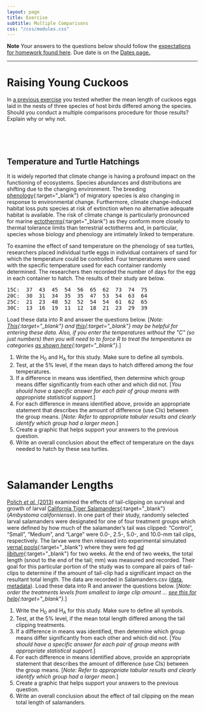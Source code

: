 ```yaml
---
layout: page
title: Exercise
subtitle: Multiple Comparisons
css: "/css/modules.css"
---
```


<div class="alert alert-warning">
  <strong>Note</strong> Your answers to the questions below should follow the <a href="../resources/hwformat" target="_blank">expectations for homework found here</a>. Due date is on the <a href="../../resources/Dates-Current" target="_blank">Dates page.</a>
</div>

----

# Raising Young Cuckoos
In [a previous exercise](ANOVA1Foundations_CE1.html$raising-young-cuckoos) you tested whether the mean length of cuckoos eggs laid in the nests of three species of host birds differed among the species. Should you conduct a multiple comparisons procedure for those results? Explain why or why not.

&nbsp;

&nbsp;

## Temperature and Turtle Hatchings
It is widely reported that climate change is having a profound impact on the functioning of ecosystems. Species abundances and distributions are shifting due to the changing environment. The breeding [phenology](https://www.usanpn.org/about/why-phenology){:target="_blank"} of migratory species is also changing in response to environmental change. Furthermore, climate change-induced habitat loss puts species at risk of extinction when no alternative adequate habitat is available. The risk of climate change is particularly pronounced for marine [ectotherms](https://en.wikipedia.org/wiki/Ectotherm){:target="_blank"} as they conform more closely to thermal tolerance limits than terrestrial ectotherms and, in particular, species whose biology and phenology are intimately linked to temperature.

To examine the effect of sand temperature on the phenology of sea turtles, researchers placed individual turtle eggs in individual containers of sand for which the temperature could be controlled. Four temperatures were used with the specific temperature used for each container randomly determined. The researchers then recorded the number of days for the egg in each container to hatch. The results of their study are below.

<pre>
15C:  37  43  45  54  56  65  62  73  74  75
20C:  30  31  34  35  35  47  53  54  63  64
25C:  21  23  48  52  52  54  54  61  62  65
30C:  13  16  19  11  12  18  21  23  29  39
</pre>

Load these data into R and answer the questions below. [*Note: [This](../resources/R_HowTo_StackedData.html){:target="_blank"} and [this](http://derekogle.com/NCMTH107/resources/FAQs/enter-data.html){:target="_blank"} may be helpful for entering these data. Also, if you enter the temperatures without the "C" (so just numbers) then you will need to to force R to treat the temperatures as categories [as shown here](../resources/R_HowTo_Factor.html){:target="_blank"}.*]

1. Write the H<sub>0</sub> and H<sub>A</sub> for this study. Make sure to define all symbols.
1. Test, at the 5% level, if the mean days to hatch differed among the four temperatures.
1. If a difference in means was identified, then determine which group means differ significantly from each other and which did not. [*You should have a specific answer for each pair of group means with appropriate statistical support.*]
1. For each difference in means identified above, provide an appropriate statement that describes the amount of difference (use CIs) between the group means. [*Note: Refer to appropriate tabular results and clearly identify which group had a larger mean.*]
1. Create a graphic that helps support your answers to the previous question.
1. Write an overall conclusion about the effect of temperature on the days needed to hatch by these sea turtles.

&nbsp;

# Salamander Lengths
[Polich *et al.* (2013)](https://besjournals.onlinelibrary.wiley.com/doi/10.1002/jwmg.596) examined the effects of tail-clipping on survival and growth of larval [California Tiger Salamanders](https://www.fws.gov/sacramento/es_species/Accounts/Amphibians-Reptiles/ca_tiger_salamander/){:target="_blank"} (*Ambystoma californiense*). In one part of their study, randomly selected larval salamanders were designated for one of four treatment groups which were defined by how much of the salamander’s tail was clipped: “Control”, “Small”, “Medium”, and “Large” were 0.0-, 2.5-, 5.0-, and 10.0-mm tail clips, respectively. The larvae were then released into experimental simulated [vernal pools](https://www.epa.gov/wetlands/vernal-pools){:target="_blank"} where they were fed [*ad libitum*](https://www.pig333.com/pig-glossary/A/ad-libitum-feeding-free-feeding_8/){:target="_blank"} for two weeks. At the end of two weeks, the total length (snout to the end of the tail; mm) was measured and recorded. Their goal for this particular portion of the study was to compare all pairs of tail-clips to determine if the amount of tail-clip had a significant impact on the resultant total length. The data are recorded in Salamanders.csv ([data](https://raw.githubusercontent.com/droglenc/NCData/master/Salamanders.csv), [metadata](https://raw.githubusercontent.com/droglenc/NCData/master/Salamanders_meta.txt)). Load these data into R and answer the questions below. [*Note: order the treatments levels from smallest to large clip amount ... [see this for help](../resources/R_HowTo_Factor.html#change-order-of-levels){:target="_blank"}.*]

1. Write the H<sub>0</sub> and H<sub>A</sub> for this study. Make sure to define all symbols.
1. Test, at the 5% level, if the mean total length differed among the tail clipping treatments.
1. If a difference in means was identified, then determine which group means differ significantly from each other and which did not. [*You should have a specific answer for each pair of group means with appropriate statistical support.*]
1. For each difference in means identified above, provide an appropriate statement that describes the amount of difference (use CIs) between the group means. [*Note: Refer to appropriate tabular results and clearly identify which group had a larger mean.*]
1. Create a graphic that helps support your answers to the previous question.
1. Write an overall conclusion about the effect of tail clipping on the mean total length of salamanders.
